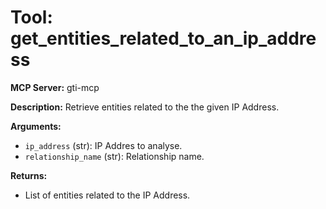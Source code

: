 # Tool: get_entities_related_to_an_ip_address

**MCP Server:** gti-mcp

**Description:** Retrieve entities related to the the given IP Address.

**Arguments:**

*   `ip_address` (str): IP Addres to analyse.
*   `relationship_name` (str): Relationship name.

**Returns:**

*   List of entities related to the IP Address.

